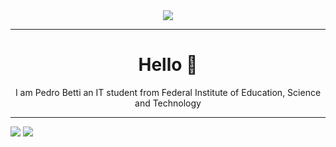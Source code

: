 <body background-color="#00BFFF">
   <div id="header" align="center">
    <img src="https://media1.giphy.com/media/v1.Y2lkPTc5MGI3NjExZGU3ZWVlZTg1ZDdiYTgzZmJlZjY3MGEwZDQ1NTE0YjUxM2M2ZmZlYSZjdD1n/qgQUggAC3Pfv687qPC/giphy.gif"/>
  </div>
  <hr>
  <h1 align="center">Hello 👋</h1>
  <p align="center">I am Pedro Betti an IT student from Federal Institute of Education, Science and Technology</p>
  <hr>
  <div display="flex">
    <img src="https://github-readme-stats.vercel.app/api?username=malabetti"/>
    <img src="https://github-readme-stats.vercel.app/api/top-langs/?username=malabetti&langs_count=8"/>
  </div>
</body>
